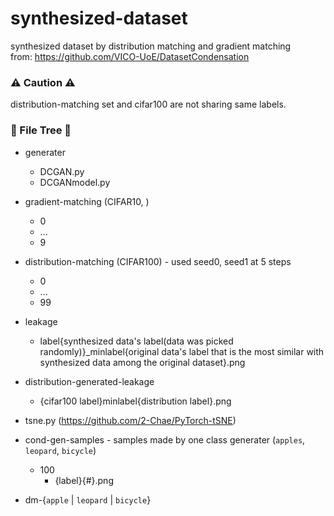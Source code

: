 # synthesized-dataset
synthesized dataset by distribution matching and gradient matching  
from: https://github.com/VICO-UoE/DatasetCondensation  

### ⚠️ Caution ⚠️  
distribution-matching set and cifar100 are not sharing same labels.  

### 📁 File Tree 📁  
- generater
    - DCGAN.py
    - DCGANmodel.py
- gradient-matching (CIFAR10,  )
    - 0  
    - ...  
    - 9  
- distribution-matching (CIFAR100) - used seed0, seed1 at 5 steps  
    - 0  
    - ...  
    - 99  
- leakage
    - label{synthesized data's label(data was picked randomly)}_minlabel{original data's label that is the most similar with synthesized data among the original dataset}.png
- distribution-generated-leakage
    - {cifar100 label}minlabel{distribution label}.png

- tsne.py (https://github.com/2-Chae/PyTorch-tSNE)  
- cond-gen-samples - samples made by one class generater (`apples`, `leopard`, `bicycle`)
    - 100
        - {label}{#}.png
- dm-{`apple` | `leopard` | `bicycle`}
